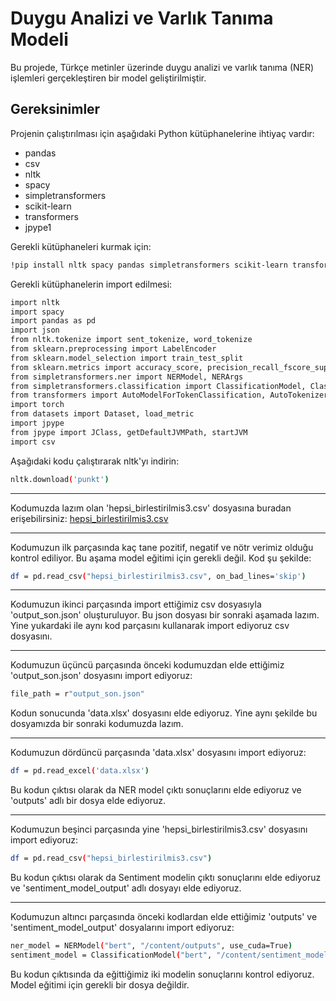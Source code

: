 # Duygu Analizi ve Varlık Tanıma Modeli

Bu projede, Türkçe metinler üzerinde duygu analizi ve varlık tanıma (NER) işlemleri gerçekleştiren bir model geliştirilmiştir.

## Gereksinimler

Projenin çalıştırılması için aşağıdaki Python kütüphanelerine ihtiyaç vardır:

- pandas
- csv
- nltk
- spacy
- simpletransformers
- scikit-learn
- transformers
- jpype1

Gerekli kütüphaneleri kurmak için:

```bash
!pip install nltk spacy pandas simpletransformers scikit-learn transformers jpype1
```

Gerekli kütüphanelerin import edilmesi:

```bash
import nltk
import spacy
import pandas as pd
import json
from nltk.tokenize import sent_tokenize, word_tokenize
from sklearn.preprocessing import LabelEncoder
from sklearn.model_selection import train_test_split
from sklearn.metrics import accuracy_score, precision_recall_fscore_support
from simpletransformers.ner import NERModel, NERArgs
from simpletransformers.classification import ClassificationModel, ClassificationArgs
from transformers import AutoModelForTokenClassification, AutoTokenizer, TrainingArguments, Trainer
import torch
from datasets import Dataset, load_metric
import jpype
from jpype import JClass, getDefaultJVMPath, startJVM
import csv
```

Aşağıdaki kodu çalıştırarak nltk'yı indirin:

```bash
nltk.download('punkt')
```

***

Kodumuzda lazım olan 'hepsi_birlestirilmis3.csv' dosyasına buradan erişebilirsiniz: 
[hepsi_birlestirilmis3.csv](etiketlenmis_dosya/hepsi_birlestirilmis3.csv)

***

Kodumuzun ilk parçasında kaç tane pozitif, negatif ve nötr verimiz olduğu kontrol ediliyor. Bu aşama model eğitimi için gerekli değil. Kod şu şekilde:

```bash
df = pd.read_csv("hepsi_birlestirilmis3.csv", on_bad_lines='skip')
```

***

Kodumuzun ikinci parçasında import ettiğimiz csv dosyasıyla 'output_son.json' oluşturuluyor. Bu json dosyası bir sonraki aşamada lazım. Yine yukardaki ile aynı kod parçasını kullanarak import ediyoruz csv dosyasını.

***

Kodumuzun üçüncü parçasında önceki kodumuzdan elde ettiğimiz 'output_son.json' dosyasını import ediyoruz:

```bash
file_path = r"output_son.json"
```

Kodun sonucunda 'data.xlsx' dosyasını elde ediyoruz. Yine aynı şekilde bu dosyamızda bir sonraki kodumuzda lazım.

***

Kodumuzun dördüncü parçasında 'data.xlsx' dosyasını import ediyoruz:

```bash
df = pd.read_excel('data.xlsx')
```

Bu kodun çıktısı olarak da NER model çıktı sonuçlarını elde ediyoruz ve 'outputs' adlı bir dosya elde ediyoruz.

***

Kodumuzun beşinci parçasında yine 'hepsi_birlestirilmis3.csv' dosyasını import ediyoruz:

```bash
df = pd.read_csv("hepsi_birlestirilmis3.csv")
```

Bu kodun çıktısı olarak da Sentiment modelin çıktı sonuçlarını elde ediyoruz ve 'sentiment_model_output' adlı dosyayı elde ediyoruz.

***

Kodumuzun altıncı parçasında önceki kodlardan elde ettiğimiz 'outputs' ve 'sentiment_model_output' dosyalarını import ediyoruz:

```bash
ner_model = NERModel("bert", "/content/outputs", use_cuda=True)
sentiment_model = ClassificationModel("bert", "/content/sentiment_model_output", use_cuda=True)
```

Bu kodun çıktısında da eğittiğimiz iki modelin sonuçlarını kontrol ediyoruz. Model eğitimi için gerekli bir dosya değildir.

